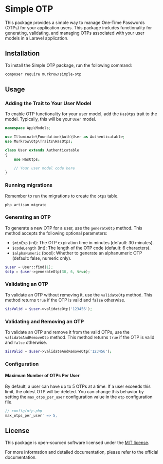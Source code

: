 # Simple OTP

This package provides a simple way to manage One-Time Passwords (OTPs) for your application users. This package includes functionality for generating, validating, and managing OTPs associated with your user models in a Laravel application.

## Installation

To install the Simple OTP package, run the following command:

```bash
composer require murkrow/simple-otp
```

## Usage

### Adding the Trait to Your User Model

To enable OTP functionality for your user model, add the `HasOtps` trait to the model. Typically, this will be your `User` model.

```php
namespace App\Models;

use Illuminate\Foundation\Auth\User as Authenticatable;
use Murkrow\Otp\Traits\HasOtps;

class User extends Authenticatable
{
    use HasOtps;

    // Your user model code here
}
```

### Running migrations
Remember to run the migrations to create the `otps` table.

```bash
php artisan migrate
```

### Generating an OTP

To generate a new OTP for a user, use the `generateOtp` method. This method accepts the following optional parameters:

- `$minExp` (int): The OTP expiration time in minutes (default: 30 minutes).
- `$codeLength` (int): The length of the OTP code (default: 6 characters).
- `$alphaNumeric` (bool): Whether to generate an alphanumeric OTP (default: false, numeric only).

```php
$user = User::find(1);
$otp = $user->generateOtp(30, 6, true);
```

### Validating an OTP

To validate an OTP without removing it, use the `validateOtp` method. This method returns `true` if the OTP is valid and `false` otherwise.

```php
$isValid = $user->validateOtp('123456');
```

### Validating and Removing an OTP

To validate an OTP and remove it from the valid OTPs, use the `validateAndRemoveOtp` method. This method returns `true` if the OTP is valid and `false` otherwise.

```php
$isValid = $user->validateAndRemoveOtp('123456');
```

### Configuration

#### Maximum Number of OTPs Per User

By default, a user can have up to 5 OTPs at a time. If a user exceeds this limit, the oldest OTP will be deleted. 
You can change this behavior by setting the `max_otps_per_user` configuration value in the `otp` configuration file.

```php
// config/otp.php
max_otps_per_user' => 5,
```

## License

This package is open-sourced software licensed under the [MIT license](LICENSE).

For more information and detailed documentation, please refer to the official documentation.



